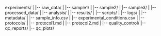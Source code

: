 experiments/
|
|-- raw_data/
|   |-- sample1/
|   |-- sample2/
|   |-- sample3/
|
|-- processed_data/
|
|-- analysis/
|   |-- results/
|   |-- scripts/
|   |-- logs/
|
|-- metadata/
|   |-- sample_info.csv
|   |-- experimental_conditions.csv
|   |-- protocols/
|       |-- protocol1.md
|       |-- protocol2.md
|
|-- quality_control/
    |-- qc_reports/
    |-- qc_plots/

